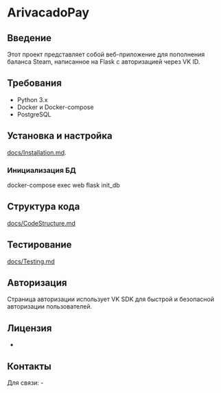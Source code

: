 # ArivacadoPay

## Введение
Этот проект представляет собой веб-приложение для пополнения баланса Steam, написанное на Flask с авторизацией через VK ID.

## Требования
- Python 3.x
- Docker и Docker-compose
- PostgreSQL

## Установка и настройка
[docs/Installation.md](./docs/Installation.md).

### Инициализация БД
docker-compose exec web flask init_db

## Структура кода
[docs/CodeStructure.md](./docs/CodeStructure.md)

## Тестирование
[docs/Testing.md](./docs/Testing.md)

## Авторизация
Страница авторизации использует VK SDK для быстрой и безопасной авторизации пользователей.

## Лицензия
-

## Контакты
Для связи: -
